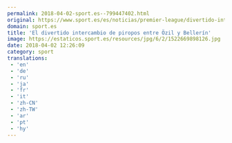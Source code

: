 ```yaml
---
permalink: 2018-04-02-sport.es--799447402.html
original: https://www.sport.es/es/noticias/premier-league/divertido-intercambio-piropos-entre-zil-bellerin-6729487?utm_source=rss-noticias&utm_medium=feed&utm_campaign=premier-league
domain: sport.es
title: 'El divertido intercambio de piropos entre Özil y Bellerín'
image: https://estaticos.sport.es/resources/jpg/6/2/1522669898126.jpg
date: 2018-04-02 12:26:09
category: sport
translations: 
 - 'en'
 - 'de'
 - 'ru'
 - 'ja'
 - 'fr'
 - 'it'
 - 'zh-CN'
 - 'zh-TW'
 - 'ar'
 - 'pt'
 - 'hy'
---
```



